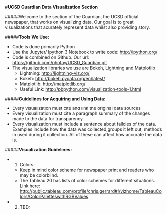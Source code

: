 #**UCSD Guardian Data Visualization Section**

#####Welcome to the section of the Guardian, the UCSD official newspaper, that works on visualizing data. Our goal is to great visualizations that acurately represent data whilst also providing story. 

#####**Tools We Use:**
  * Code is done primarily Python
  * Use the Jupyter/ Ipython 3 Notebook to write code: http://ipython.org/
  * Code is combined on Github. Our url: https://github.com/photay/UCSD_Guardian.git
  * The visualization libraries we use are Bokeh, Lightning and Matplotlib
      * Lightning: http://lightning-viz.org/
      * Bokeh: http://bokeh.pydata.org/en/latest/
      * Matplotlib: http://matplotlib.org/
      * Useful Link: http://pbpython.com/visualization-tools-1.html


#####**Guidelines for Acquiring and Using Data:**
  * Every visualization must cite and link the original data sources
  * Every visualization must cite a paragraph summary of the changes made to the data for transparency
  * Every visualization must include a sentence about fallcies of the data. Examples include how the data was collected,groups it left out, methods in used during it collection. All of these can affect how accurate the data is. 


#####**Visualization Guidelines:**
* 1. Colors: 
  * Keep in mind color scheme for newspaper print and readers who may be colorblind. 
  * The Tableau 20 has lists of color schemes for different situations. Link here: http://public.tableau.com/profile/chris.gerrard#!/vizhome/TableauColors/ColorPaletteswithRGBValues
* 2. TBD: 

